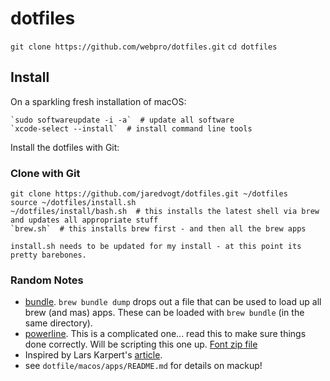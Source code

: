 # dotfiles

`git clone https://github.com/webpro/dotfiles.git`
`cd dotfiles`

## Install

On a sparkling fresh installation of macOS:

    `sudo softwareupdate -i -a`  # update all software
    `xcode-select --install`  # install command line tools

Install the dotfiles with Git:

### Clone with Git

    git clone https://github.com/jaredvogt/dotfiles.git ~/dotfiles
    source ~/dotfiles/install.sh
    ~/dotfiles/install/bash.sh  # this installs the latest shell via brew and updates all appropriate stuff
    `brew.sh`  # this installs brew first - and then all the brew apps

    install.sh needs to be updated for my install - at this point its pretty barebones.


### Random Notes

* [bundle](https://github.com/Homebrew/homebrew-bundle). `brew bundle dump` drops out a file that can be used to load up all brew (and mas) apps. These can be loaded with `brew bundle` (in the same directory). 
* [powerline](https://powerline.readthedocs.io/en/latest/installation/osx.html). This is a complicated one... read this to make sure things done correctly. Will be scripting this one up. [Font zip file](https://github.com/powerline/fonts/archive/master.zip)
* Inspired by Lars Karpert's [article](https://medium.com/@webprolific/getting-started-with-dotfiles-43c3602fd789#.i2u62yg9w).
* see `dotfile/macos/apps/README.md` for details on mackup!

